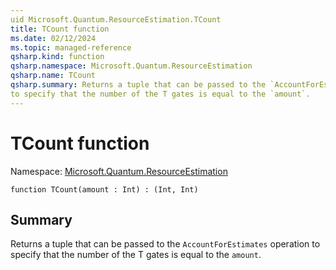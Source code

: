 ```yaml
---
uid Microsoft.Quantum.ResourceEstimation.TCount
title: TCount function
ms.date: 02/12/2024
ms.topic: managed-reference
qsharp.kind: function
qsharp.namespace: Microsoft.Quantum.ResourceEstimation
qsharp.name: TCount
qsharp.summary: Returns a tuple that can be passed to the `AccountForEstimates` operation
to specify that the number of the T gates is equal to the `amount`.
---
```


# TCount function

Namespace: [Microsoft.Quantum.ResourceEstimation](xref:Microsoft.Quantum.ResourceEstimation)

```qsharp
function TCount(amount : Int) : (Int, Int)
```

## Summary
Returns a tuple that can be passed to the `AccountForEstimates` operation
to specify that the number of the T gates is equal to the `amount`.
